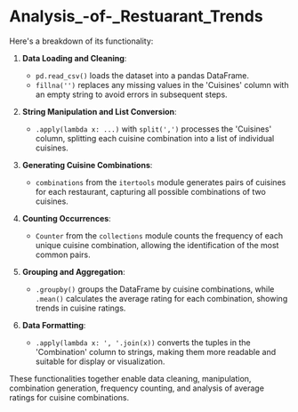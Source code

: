 # Analysis_-of-_Restuarant_Trends
Here's a breakdown of its functionality:

1. **Data Loading and Cleaning**:
   - `pd.read_csv()` loads the dataset into a pandas DataFrame.
   - `fillna('')` replaces any missing values in the 'Cuisines' column with an empty string to avoid errors in subsequent steps.

2. **String Manipulation and List Conversion**:
   - `.apply(lambda x: ...)` with `split(',')` processes the 'Cuisines' column, splitting each cuisine combination into a list of individual cuisines.

3. **Generating Cuisine Combinations**:
   - `combinations` from the `itertools` module generates pairs of cuisines for each restaurant, capturing all possible combinations of two cuisines.

4. **Counting Occurrences**:
   - `Counter` from the `collections` module counts the frequency of each unique cuisine combination, allowing the identification of the most common pairs.

5. **Grouping and Aggregation**:
   - `.groupby()` groups the DataFrame by cuisine combinations, while `.mean()` calculates the average rating for each combination, showing trends in cuisine ratings.

6. **Data Formatting**:
   - `.apply(lambda x: ', '.join(x))` converts the tuples in the 'Combination' column to strings, making them more readable and suitable for display or visualization.

These functionalities together enable data cleaning, manipulation, combination generation, frequency counting, and analysis of average ratings for cuisine combinations.
